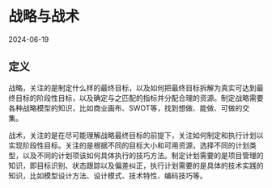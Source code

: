 # 战略与战术

2024-06-19

## 定义

战略，关注的是制定什么样的最终目标，以及如何把最终目标拆解为真实可达到最终目标的阶段性目标，以及确定与之匹配的指标并分配合理的资源。制定战略需要各种战略模型的知识，比如商业画布、SWOT等，找到想做、能做、可做的交集。

战术，关注的是在尽可能理解战略最终目标的前提下，关注如何制定和执行计划以实现阶段性目标。关注的是根据不同的目标大小和可用资源，选择不同的计划类型，以及不同的计划项该如何具体执行的技巧方法。制定计划需要的是项目管理的知识，即目标识别、状态跟踪以及偏差纠正，执行计划需要的是具体的技术实践的知识，比如模型设计方法、设计模式、技术特性、编码技巧等。

